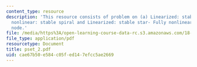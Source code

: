 ```yaml
---
content_type: resource
description: 'This resource consists of problem on (a) Linearized: stable star-Fully
  nonlinear: stable spiral and Linearized: stable star- Fully nonlinear: stable proper
  node.'
file: /media/https%3A/open-learning-course-data-rc.s3.amazonaws.com/18-385j-nonlinear-dynamics-and-chaos-fall-2004/cae67b50e584c05fed147efcc5ae2669_pset_2.pdf
file_type: application/pdf
resourcetype: Document
title: pset_2.pdf
uid: cae67b50-e584-c05f-ed14-7efcc5ae2669
---
```

